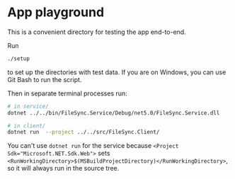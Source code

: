 # App playground

This is a convenient directory for testing the app end-to-end.

Run

```bash
./setup
```

to set up the directories with test data.
If you are on Windows, you can use Git Bash to run the script.

Then in separate terminal processes run:

```bash
# in service/
dotnet ../../bin/FileSync.Service/Debug/net5.0/FileSync.Service.dll
```

```bash
# in client/
dotnet run  --project ../../src/FileSync.Client/
```

You can't use `dotnet run` for the service because `<Project Sdk="Microsoft.NET.Sdk.Web">` sets `<RunWorkingDirectory>$(MSBuildProjectDirectory)</RunWorkingDirectory>`, so it will always run in the source tree.
